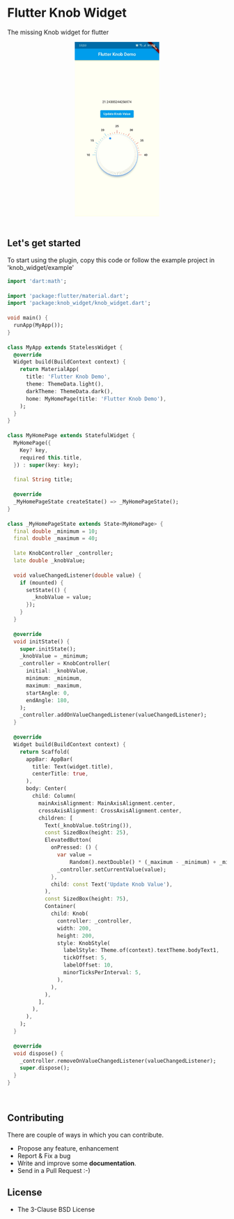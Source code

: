 # Flutter Knob Widget

The missing Knob widget for flutter

<div align="center">
  <img src="https://raw.githubusercontent.com/alr2413/knob_widget/master/doc/knob.jpg" height="400">
</div>

<br>

## Let's get started

To start using the plugin, copy this code or follow the example project in 'knob_widget/example'

```dart
import 'dart:math';

import 'package:flutter/material.dart';
import 'package:knob_widget/knob_widget.dart';

void main() {
  runApp(MyApp());
}

class MyApp extends StatelessWidget {
  @override
  Widget build(BuildContext context) {
    return MaterialApp(
      title: 'Flutter Knob Demo',
      theme: ThemeData.light(),
      darkTheme: ThemeData.dark(),
      home: MyHomePage(title: 'Flutter Knob Demo'),
    );
  }
}

class MyHomePage extends StatefulWidget {
  MyHomePage({
    Key? key,
    required this.title,
  }) : super(key: key);

  final String title;

  @override
  _MyHomePageState createState() => _MyHomePageState();
}

class _MyHomePageState extends State<MyHomePage> {
  final double _minimum = 10;
  final double _maximum = 40;

  late KnobController _controller;
  late double _knobValue;

  void valueChangedListener(double value) {
    if (mounted) {
      setState(() {
        _knobValue = value;
      });
    }
  }

  @override
  void initState() {
    super.initState();
    _knobValue = _minimum;
    _controller = KnobController(
      initial: _knobValue,
      minimum: _minimum,
      maximum: _maximum,
      startAngle: 0,
      endAngle: 180,
    );
    _controller.addOnValueChangedListener(valueChangedListener);
  }

  @override
  Widget build(BuildContext context) {
    return Scaffold(
      appBar: AppBar(
        title: Text(widget.title),
        centerTitle: true,
      ),
      body: Center(
        child: Column(
          mainAxisAlignment: MainAxisAlignment.center,
          crossAxisAlignment: CrossAxisAlignment.center,
          children: [
            Text(_knobValue.toString()),
            const SizedBox(height: 25),
            ElevatedButton(
              onPressed: () {
                var value =
                    Random().nextDouble() * (_maximum - _minimum) + _minimum;
                _controller.setCurrentValue(value);
              },
              child: const Text('Update Knob Value'),
            ),
            const SizedBox(height: 75),
            Container(
              child: Knob(
                controller: _controller,
                width: 200,
                height: 200,
                style: KnobStyle(
                  labelStyle: Theme.of(context).textTheme.bodyText1,
                  tickOffset: 5,
                  labelOffset: 10,
                  minorTicksPerInterval: 5,
                ),
              ),
            ),
          ],
        ),
      ),
    );
  }

  @override
  void dispose() {
    _controller.removeOnValueChangedListener(valueChangedListener);
    super.dispose();
  }
}
```
<br>

## Contributing

There are couple of ways in which you can contribute.
- Propose any feature, enhancement
- Report & Fix a bug
- Write and improve some **documentation**.
- Send in a Pull Request :-)

## License

* The 3-Clause BSD License